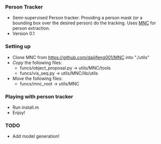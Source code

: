 ### Person Tracker ###

* Semi-supervised Person tracker. Providing a person mask (or a bounding box over the desired person) do the tracking. Uses [MNC](https://github.com/daijifeng001/MNC) for person extraction.
* Version 0.1

### Setting up ###

* Clone MNC from https://github.com/daijifeng001/MNC into "./utils"
* *Copy* the following files:
	* funcs/object_proposal.py -> utils/MNC/tools
	* funcs/vis_seq.py -> utils/MNC/lib/utils
* *Move* the following files:
	* funcs/mnc_root -> utils/MNC

### Playing with person tracker ###

* Run install.m
* Enjoy!

### TODO ###

* Add model generation!
